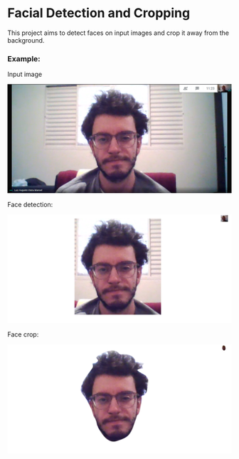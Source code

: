 # Facial Detection and Cropping
This project aims to detect faces on input images and crop it away from the background.

### Example:

Input image

![01](/images/01-example-original.png)

Face detection:

![02](/images/02-example-facedetection.png)

Face crop:

![02](/images/03-example-facecrop.png)
